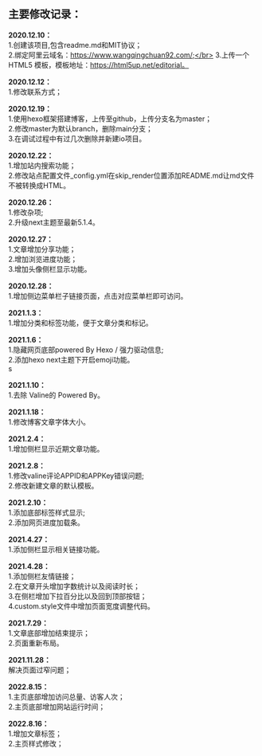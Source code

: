 ## 主要修改记录：
**2020.12.10：</br>**
1.创建该项目,包含readme.md和MIT协议；</br>
2.绑定阿里云域名：https://www.wangqingchuan92.com/;</br>
3.上传一个HTML5 模板，模板地址：https://html5up.net/editorial。</br>

**2020.12.12：</br>**
1.修改联系方式；</br>

**2020.12.19：</br>**
1.使用hexo框架搭建博客，上传至github，上传分支名为master；</br>
2.修改master为默认branch，删除main分支；</br>
3.在调试过程中有过几次删除并新建io项目。</br>

**2020.12.22：</br>**
1.增加站内搜索功能；</br>
2.修改站点配置文件_config.yml在skip_render位置添加README.md让md文件不被转换成HTML。</br>

**2020.12.26：</br>**
1.修改杂项;</br>
2.升级next主题至最新5.1.4。</br>

**2020.12.27：</br>**
1.文章增加分享功能；</br>
2.增加浏览进度功能；</br>
3.增加头像侧栏显示功能。</br>

**2020.12.28：</br>**
1.增加侧边菜单栏子链接页面，点击对应菜单栏即可访问。</br>

**2021.1.3：</br>**
1.增加分类和标签功能，便于文章分类和标记。</br>

**2021.1.6：</br>**
1.隐藏网页底部powered By Hexo / 强力驱动信息;</br>
2.添加hexo next主题下开启emoji功能。</br>s

**2021.1.10：</br>**
1.去除 Valine的 Powered By。</br>

**2021.1.18：</br>**
1.修改博客文章字体大小。</br>

**2021.2.4：</br>**
1.增加侧栏显示近期文章功能。</br>

**2021.2.8：</br>**
1.修改valine评论APPID和APPKey错误问题;</br>
2.修改新建文章的默认模板。</br>

**2021.2.10：</br>**
1.添加底部标签样式显示;</br>
2.添加网页进度加载条。</br>

**2021.4.27：</br>**
1.添加侧栏显示相关链接功能。</br>

**2021.4.28：</br>**
1.添加侧栏友情链接；</br>
2.在文章开头增加字数统计以及阅读时长；</br>
3.在侧栏增加下拉百分比以及回到顶部按钮；</br>
4.custom.style文件中增加页面宽度调整代码。</br>

**2021.7.29：</br>**
1.文章底部增加结束提示；</br>
2.页面重新布局。</br>

**2021.11.28：</br>**
解决页面过窄问题；</br>

**2022.8.15：</br>**
1.主页底部增加访问总量、访客人次；</br>
2.主页底部增加网站运行时间；</br>

**2022.8.16：</br>**
1.增加文章标签；</br>
2.主页样式修改；</br>